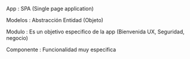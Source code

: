 
App : SPA (Single page application)

Modelos : Abstracción Entidad (Objeto)

Modulo : Es un objetivo especifico de la app (Bienvenida UX, Seguridad, negocio)

Componente : Funcionalidad muy especifica

